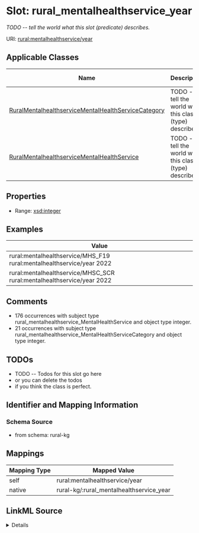 

# Slot: rural_mentalhealthservice_year


_TODO -- tell the world what this slot (predicate) describes._





URI: [rural:mentalhealthservice/year](http://sail.ua.edu/ruralkg/mentalhealthservice/year)



<!-- no inheritance hierarchy -->





## Applicable Classes

| Name | Description | Modifies Slot |
| --- | --- | --- |
| [RuralMentalhealthserviceMentalHealthServiceCategory](../classes/RuralMentalhealthserviceMentalHealthServiceCategory.md) | TODO -- tell the world what this class (type) describes |  no  |
| [RuralMentalhealthserviceMentalHealthService](../classes/RuralMentalhealthserviceMentalHealthService.md) | TODO -- tell the world what this class (type) describes |  no  |







## Properties

* Range: [xsd:integer](http://www.w3.org/2001/XMLSchema#integer)






## Examples

| Value |
| --- |
| rural:mentalhealthservice/MHS_F19 rural:mentalhealthservice/year 2022 |
| rural:mentalhealthservice/MHSC_SCR rural:mentalhealthservice/year 2022 |

## Comments

* 176 occurrences with subject type rural_mentalhealthservice_MentalHealthService and object type integer.
* 21 occurrences with subject type rural_mentalhealthservice_MentalHealthServiceCategory and object type integer.

## TODOs

* TODO -- Todos for this slot go here
* or you can delete the todos
* if you think the class is perfect.

## Identifier and Mapping Information







### Schema Source


* from schema: rural-kg




## Mappings

| Mapping Type | Mapped Value |
| ---  | ---  |
| self | rural:mentalhealthservice/year |
| native | rural-kg/:rural_mentalhealthservice_year |




## LinkML Source

<details>
```yaml
name: rural_mentalhealthservice_year
description: TODO -- tell the world what this slot (predicate) describes.
todos:
- TODO -- Todos for this slot go here
- or you can delete the todos
- if you think the class is perfect.
comments:
- 176 occurrences with subject type rural_mentalhealthservice_MentalHealthService
  and object type integer.
- 21 occurrences with subject type rural_mentalhealthservice_MentalHealthServiceCategory
  and object type integer.
examples:
- value: rural:mentalhealthservice/MHS_F19 rural:mentalhealthservice/year 2022
- value: rural:mentalhealthservice/MHSC_SCR rural:mentalhealthservice/year 2022
from_schema: rural-kg
rank: 1000
slot_uri: rural:mentalhealthservice/year
alias: rural_mentalhealthservice_year
domain_of:
- rural_mentalhealthservice_MentalHealthService
- rural_mentalhealthservice_MentalHealthServiceCategory
range: integer

```
</details>